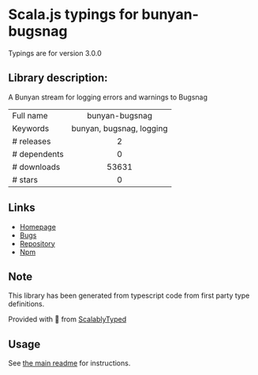 
# Scala.js typings for bunyan-bugsnag

Typings are for version 3.0.0

## Library description:
A Bunyan stream for logging errors and warnings to Bugsnag

|                    |                 |
| ------------------ | :-------------: |
| Full name          | bunyan-bugsnag |
| Keywords           | bunyan, bugsnag, logging |
| # releases         | 2 |
| # dependents       | 0 |
| # downloads        | 53631 |
| # stars            | 0 |

## Links
- [Homepage](https://github.com/marnusw/bunyan-bugsnag)
- [Bugs](https://github.com/marnusw/bunyan-bugsnag/issues)
- [Repository](https://github.com/marnusw/bunyan-bugsnag)
- [Npm](https://www.npmjs.com/package/bunyan-bugsnag)
    


## Note
This library has been generated from typescript code from first party type definitions.

Provided with :purple_heart: from [ScalablyTyped](https://github.com/oyvindberg/ScalablyTyped)

## Usage
See [the main readme](../../readme.md) for instructions.


